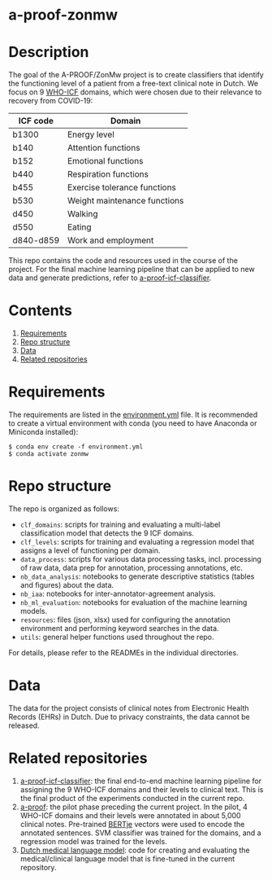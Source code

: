 a-proof-zonmw
=============

# Description
The goal of the A-PROOF/ZonMw project is to create classifiers that identify the functioning level of a patient from a free-text clinical note in Dutch. We focus on 9 [WHO-ICF](https://www.who.int/standards/classifications/international-classification-of-functioning-disability-and-health) domains, which were chosen due to their relevance to recovery from COVID-19:

ICF code | Domain
---|---
b1300 | Energy level
b140 | Attention functions
b152 | Emotional functions
b440 | Respiration functions
b455 | Exercise tolerance functions
b530 | Weight maintenance functions
d450 | Walking
d550 | Eating
d840-d859 | Work and employment

This repo contains the code and resources used in the course of the project. For the final machine learning pipeline that can be applied to new data and generate predictions, refer to [a-proof-icf-classifier](https://github.com/cltl/aproof-icf-classifier).

# Contents
1. [Requirements](#requirements)
2. [Repo structure](#repo-structure)
3. [Data](#data)
4. [Related repositories](#related-repositories)

# Requirements
The requirements are listed in the [environment.yml](environment.yml) file. It is recommended to create a virtual environment with conda (you need to have Anaconda or Miniconda installed):
```
$ conda env create -f environment.yml
$ conda activate zonmw
```

# Repo structure
The repo is organized as follows:
- `clf_domains`: scripts for training and evaluating a multi-label classification model that detects the 9 ICF domains. 
- `clf_levels`: scripts for training and evaluating a regression model that assigns a level of functioning per domain.
- `data_process`: scripts for various data processing tasks, incl. processing of raw data, data prep for annotation, processing annotations, etc.
- `nb_data_analysis`: notebooks to generate descriptive statistics (tables and figures) about the data.
- `nb_iaa`: notebooks for inter-annotator-agreement analysis.
- `nb_ml_evaluation`: notebooks for evaluation of the machine learning models.
- `resources`: files (json, xlsx) used for configuring the annotation environment and performing keyword searches in the data.
- `utils`: general helper functions used throughout the repo.

For details, please refer to the READMEs in the individual directories.

# Data
The data for the project consists of clinical notes from Electronic Health Records (EHRs) in Dutch. Due to privacy constraints, the data cannot be released.

# Related repositories
1. [a-proof-icf-classifier](https://github.com/cltl/aproof-icf-classifier): the final end-to-end machine learning pipeline for assigning the 9 WHO-ICF domains and their levels to clinical text. This is the final product of the experiments conducted in the current repo.
2. [a-proof](https://github.com/cltl/a-proof): the pilot phase preceding the current project. In the pilot, 4 WHO-ICF domains and their levels were annotated in about 5,000 clinical notes. Pre-trained [BERTje](https://github.com/wietsedv/bertje) vectors were used to encode the annotated sentences. SVM classifier was trained for the domains, and a regression model was trained for the levels.
3. [Dutch medical language model](https://github.com/cltl-students/verkijk_stella_rma_thesis_dutch_medical_langauge_model): code for creating and evaluating the medical/clinical language model that is fine-tuned in the current repository.